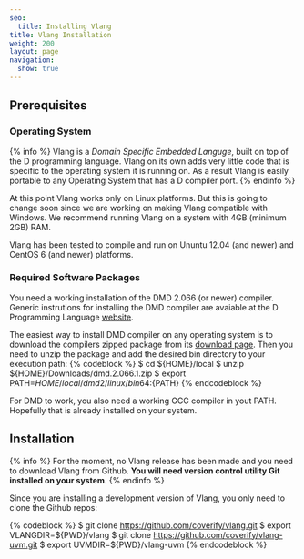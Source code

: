 ```yaml
---
seo:
  title: Installing Vlang
title: Vlang Installation
weight: 200
layout: page
navigation:
  show: true
---
```

## Prerequisites

### Operating System
{% info %}
Vlang is a *Domain Specific Embedded Languge*, built on top of the D programming language. Vlang on its own adds very little code that is specific to the operating system it is running on. As a result Vlang is easily portable to any Operating System that has a D compiler port.
{% endinfo %}

At this point Vlang works only on Linux platforms. But this is going to change soon since we are working on making Vlang compatible with Windows. We recommend running Vlang on a system with 4GB (minimum 2GB) RAM.

Vlang has been tested to compile and run on Ununtu 12.04 (and newer) and CentOS 6 (and newer) platforms.

### Required Software Packages

You need a working installation of the DMD 2.066 (or newer) compiler. Generic instrutions for installing the DMD compiler are avaiable at the D Programming Language [website](http://dlang.org).

The easiest way to install DMD compiler on any operating system is to download the compilers zipped package from its [download page](http://dlang.org/download.html). Then you need to unzip the package and add the desired bin directory to your execution path:
{% codeblock %}
$ cd ${HOME}/local
$ unzip ${HOME}/Downloads/dmd.2.066.1.zip
$ export PATH=${HOME}/local/dmd2/linux/bin64:${PATH}
{% endcodeblock %}

For DMD to work, you also need a working GCC compiler in yout PATH. Hopefully that is already installed on your system.

## Installation

{% info %}
For the moment, no Vlang release has been made and you need to download Vlang from Github. **You will need version control utility Git installed on your system**.
{% endinfo %}

Since you are installing a development version of Vlang, you only need to clone the Github repos:

{% codeblock %}
$ git clone https://github.com/coverify/vlang.git
$ export VLANGDIR=${PWD}/vlang
$ git clone https://github.com/coverify/vlang-uvm.git
$ export UVMDIR=${PWD}/vlang-uvm
{% endcodeblock %}
